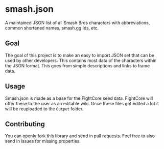 # smash.json

A maintained JSON list of all Smash Bros characters with abbreviations, common shortened names, smash.gg Ids, etc.

## Goal

The goal of this project is to make an easy to import JSON set that can be used by other developers.
This contains most data of the characters within the JSON format.
This goes from simple descriptions and links to frame data.

## Usage

Smash.json is made as a base for the FightCore seed data. FightCore will offer these to the user as an editable wiki. Once these files get edited a lot it will be reuploaded to the `Output` folder.

## Contributing

You can openly fork this library and send in pull requests. Feel free to also send in issues for missing properties.